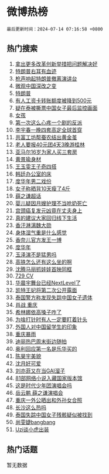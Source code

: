 # 微博热榜

`最后更新时间：2024-07-14 07:16:58 +0800`

## 热门搜索

1. [拿出更多改革创新举措把问题解决好](https://m.weibo.cn/search?containerid=100103type%3D1%26t%3D10%26q%3D%23%E6%8B%BF%E5%87%BA%E6%9B%B4%E5%A4%9A%E6%94%B9%E9%9D%A9%E5%88%9B%E6%96%B0%E4%B8%BE%E6%8E%AA%E6%8A%8A%E9%97%AE%E9%A2%98%E8%A7%A3%E5%86%B3%E5%A5%BD%23&stream_entry_id=51&isnewpage=1&extparam=seat%3D1%26q%3D%2523%25E6%258B%25BF%25E5%2587%25BA%25E6%259B%25B4%25E5%25A4%259A%25E6%2594%25B9%25E9%259D%25A9%25E5%2588%259B%25E6%2596%25B0%25E4%25B8%25BE%25E6%258E%25AA%25E6%258A%258A%25E9%2597%25AE%25E9%25A2%2598%25E8%25A7%25A3%25E5%2586%25B3%25E5%25A5%25BD%2523%26dgr%3D0%26cate%3D10103%26stream_entry_id%3D51%26filter_type%3Drealtimehot%26pos%3D0%26c_type%3D51%26display_time%3D1720912616%26pre_seqid%3D172091261679501937153)
1. [特朗普右耳有血迹](https://m.weibo.cn/search?containerid=100103type%3D1%26t%3D10%26q%3D%23%E7%89%B9%E6%9C%97%E6%99%AE%E5%8F%B3%E8%80%B3%E6%9C%89%E8%A1%80%E8%BF%B9%23&stream_entry_id=31&isnewpage=1&extparam=seat%3D1%26cate%3D5001%26lcate%3D5001%26pos%3D0%26stream_entry_id%3D31%26q%3D%2523%25E7%2589%25B9%25E6%259C%2597%25E6%2599%25AE%25E5%258F%25B3%25E8%2580%25B3%25E6%259C%2589%25E8%25A1%2580%25E8%25BF%25B9%2523%26dgr%3D0%26band_rank%3D1%26flag%3D1%26filter_type%3Drealtimehot%26realpos%3D1%26c_type%3D31%26display_time%3D1720912616%26pre_seqid%3D172091261679501937153)
1. [枪声响起特朗普撤离演讲台](https://m.weibo.cn/search?containerid=100103type%3D1%26t%3D10%26q%3D%23%E6%9E%AA%E5%A3%B0%E5%93%8D%E8%B5%B7%E7%89%B9%E6%9C%97%E6%99%AE%E6%92%A4%E7%A6%BB%E6%BC%94%E8%AE%B2%E5%8F%B0%23&stream_entry_id=31&isnewpage=1&extparam=seat%3D1%26cate%3D5001%26lcate%3D5001%26pos%3D1%26stream_entry_id%3D31%26q%3D%2523%25E6%259E%25AA%25E5%25A3%25B0%25E5%2593%258D%25E8%25B5%25B7%25E7%2589%25B9%25E6%259C%2597%25E6%2599%25AE%25E6%2592%25A4%25E7%25A6%25BB%25E6%25BC%2594%25E8%25AE%25B2%25E5%258F%25B0%2523%26dgr%3D0%26band_rank%3D2%26flag%3D1%26filter_type%3Drealtimehot%26realpos%3D2%26c_type%3D31%26display_time%3D1720912616%26pre_seqid%3D172091261679501937153)
1. [微观中国深改之变](https://m.weibo.cn/search?containerid=100103type%3D1%26t%3D10%26q%3D%23%E5%BE%AE%E8%A7%82%E4%B8%AD%E5%9B%BD%E6%B7%B1%E6%94%B9%E4%B9%8B%E5%8F%98%23&stream_entry_id=31&isnewpage=1&extparam=seat%3D1%26cate%3D5001%26lcate%3D5001%26pos%3D2%26stream_entry_id%3D31%26q%3D%2523%25E5%25BE%25AE%25E8%25A7%2582%25E4%25B8%25AD%25E5%259B%25BD%25E6%25B7%25B1%25E6%2594%25B9%25E4%25B9%258B%25E5%258F%2598%2523%26dgr%3D0%26band_rank%3D3%26flag%3D0%26filter_type%3Drealtimehot%26realpos%3D3%26c_type%3D31%26display_time%3D1720912616%26pre_seqid%3D172091261679501937153)
1. [特朗普](https://m.weibo.cn/search?containerid=100103type%3D1%26t%3D10%26q%3D%E7%89%B9%E6%9C%97%E6%99%AE&stream_entry_id=31&isnewpage=1&extparam=seat%3D1%26cate%3D5001%26lcate%3D5001%26pos%3D3%26stream_entry_id%3D31%26q%3D%25E7%2589%25B9%25E6%259C%2597%25E6%2599%25AE%26dgr%3D0%26band_rank%3D4%26flag%3D1%26filter_type%3Drealtimehot%26realpos%3D4%26c_type%3D31%26display_time%3D1720912616%26pre_seqid%3D172091261679501937153)
1. [有人工资卡转账额度被降到500元](https://m.weibo.cn/search?containerid=100103type%3D1%26t%3D10%26q%3D%23%E6%9C%89%E4%BA%BA%E5%B7%A5%E8%B5%84%E5%8D%A1%E8%BD%AC%E8%B4%A6%E9%A2%9D%E5%BA%A6%E8%A2%AB%E9%99%8D%E5%88%B0500%E5%85%83%23&stream_entry_id=31&isnewpage=1&extparam=seat%3D1%26cate%3D5001%26lcate%3D5001%26pos%3D4%26stream_entry_id%3D31%26q%3D%2523%25E6%259C%2589%25E4%25BA%25BA%25E5%25B7%25A5%25E8%25B5%2584%25E5%258D%25A1%25E8%25BD%25AC%25E8%25B4%25A6%25E9%25A2%259D%25E5%25BA%25A6%25E8%25A2%25AB%25E9%2599%258D%25E5%2588%25B0500%25E5%2585%2583%2523%26dgr%3D0%26band_rank%3D5%26flag%3D2%26filter_type%3Drealtimehot%26realpos%3D5%26c_type%3D31%26display_time%3D1720912616%26pre_seqid%3D172091261679501937153)
1. [疑在泰被撕票中国女子最后监控画面](https://m.weibo.cn/search?containerid=100103type%3D1%26t%3D10%26q%3D%23%E7%96%91%E5%9C%A8%E6%B3%B0%E8%A2%AB%E6%92%95%E7%A5%A8%E4%B8%AD%E5%9B%BD%E5%A5%B3%E5%AD%90%E6%9C%80%E5%90%8E%E7%9B%91%E6%8E%A7%E7%94%BB%E9%9D%A2%23&stream_entry_id=31&isnewpage=1&extparam=seat%3D1%26cate%3D5001%26lcate%3D5001%26pos%3D5%26stream_entry_id%3D31%26q%3D%2523%25E7%2596%2591%25E5%259C%25A8%25E6%25B3%25B0%25E8%25A2%25AB%25E6%2592%2595%25E7%25A5%25A8%25E4%25B8%25AD%25E5%259B%25BD%25E5%25A5%25B3%25E5%25AD%2590%25E6%259C%2580%25E5%2590%258E%25E7%259B%2591%25E6%258E%25A7%25E7%2594%25BB%25E9%259D%25A2%2523%26dgr%3D0%26band_rank%3D6%26flag%3D2%26filter_type%3Drealtimehot%26realpos%3D6%26c_type%3D31%26display_time%3D1720912616%26pre_seqid%3D172091261679501937153)
1. [女孩](https://m.weibo.cn/search?containerid=100103type%3D1%26t%3D10%26q%3D%E5%A5%B3%E5%AD%A9&stream_entry_id=31&isnewpage=1&extparam=seat%3D1%26cate%3D5001%26lcate%3D5001%26pos%3D6%26stream_entry_id%3D31%26q%3D%25E5%25A5%25B3%25E5%25AD%25A9%26dgr%3D0%26band_rank%3D7%26flag%3D2%26filter_type%3Drealtimehot%26realpos%3D7%26c_type%3D31%26display_time%3D1720912616%26pre_seqid%3D172091261679501937153)
1. [第一次这么心疼一个剧的反派](https://m.weibo.cn/search?containerid=100103type%3D1%26t%3D10%26q%3D%23%E7%AC%AC%E4%B8%80%E6%AC%A1%E8%BF%99%E4%B9%88%E5%BF%83%E7%96%BC%E4%B8%80%E4%B8%AA%E5%89%A7%E7%9A%84%E5%8F%8D%E6%B4%BE%23&stream_entry_id=31&isnewpage=1&extparam=seat%3D1%26cate%3D5001%26lcate%3D5001%26pos%3D7%26stream_entry_id%3D31%26q%3D%2523%25E7%25AC%25AC%25E4%25B8%2580%25E6%25AC%25A1%25E8%25BF%2599%25E4%25B9%2588%25E5%25BF%2583%25E7%2596%25BC%25E4%25B8%2580%25E4%25B8%25AA%25E5%2589%25A7%25E7%259A%2584%25E5%258F%258D%25E6%25B4%25BE%2523%26dgr%3D0%26band_rank%3D8%26flag%3D2%26filter_type%3Drealtimehot%26realpos%3D8%26c_type%3D31%26display_time%3D1720912616%26pre_seqid%3D172091261679501937153)
1. [李宇春一晚四套高定全球首穿](https://m.weibo.cn/search?containerid=100103type%3D1%26t%3D10%26q%3D%23%E6%9D%8E%E5%AE%87%E6%98%A5%E4%B8%80%E6%99%9A%E5%9B%9B%E5%A5%97%E9%AB%98%E5%AE%9A%E5%85%A8%E7%90%83%E9%A6%96%E7%A9%BF%23&stream_entry_id=31&isnewpage=1&extparam=seat%3D1%26cate%3D5001%26lcate%3D5001%26pos%3D8%26stream_entry_id%3D31%26q%3D%2523%25E6%259D%258E%25E5%25AE%2587%25E6%2598%25A5%25E4%25B8%2580%25E6%2599%259A%25E5%259B%259B%25E5%25A5%2597%25E9%25AB%2598%25E5%25AE%259A%25E5%2585%25A8%25E7%2590%2583%25E9%25A6%2596%25E7%25A9%25BF%2523%26dgr%3D0%26band_rank%3D9%26flag%3D2%26filter_type%3Drealtimehot%26realpos%3D9%26c_type%3D31%26display_time%3D1720912616%26pre_seqid%3D172091261679501937153)
1. [共富工坊帮蚕农结出黄金茧](https://m.weibo.cn/search?containerid=100103type%3D1%26t%3D10%26q%3D%23%E5%85%B1%E5%AF%8C%E5%B7%A5%E5%9D%8A%E5%B8%AE%E8%9A%95%E5%86%9C%E7%BB%93%E5%87%BA%E9%BB%84%E9%87%91%E8%8C%A7%23&stream_entry_id=31&isnewpage=1&extparam=seat%3D1%26cate%3D5001%26lcate%3D5001%26pos%3D9%26stream_entry_id%3D31%26q%3D%2523%25E5%2585%25B1%25E5%25AF%258C%25E5%25B7%25A5%25E5%259D%258A%25E5%25B8%25AE%25E8%259A%2595%25E5%2586%259C%25E7%25BB%2593%25E5%2587%25BA%25E9%25BB%2584%25E9%2587%2591%25E8%258C%25A7%2523%26dgr%3D0%26band_rank%3D10%26flag%3D32768%26filter_type%3Drealtimehot%26realpos%3D10%26c_type%3D31%26display_time%3D1720912616%26pre_seqid%3D172091261679501937153)
1. [老人要报40元团4天3晚游桂林](https://m.weibo.cn/search?containerid=100103type%3D1%26t%3D10%26q%3D%23%E8%80%81%E4%BA%BA%E8%A6%81%E6%8A%A540%E5%85%83%E5%9B%A24%E5%A4%A93%E6%99%9A%E6%B8%B8%E6%A1%82%E6%9E%97%23&stream_entry_id=31&isnewpage=1&extparam=seat%3D1%26cate%3D5001%26lcate%3D5001%26pos%3D10%26stream_entry_id%3D31%26q%3D%2523%25E8%2580%2581%25E4%25BA%25BA%25E8%25A6%2581%25E6%258A%25A540%25E5%2585%2583%25E5%259B%25A24%25E5%25A4%25A93%25E6%2599%259A%25E6%25B8%25B8%25E6%25A1%2582%25E6%259E%2597%2523%26dgr%3D0%26band_rank%3D11%26flag%3D1%26filter_type%3Drealtimehot%26realpos%3D11%26c_type%3D31%26display_time%3D1720912616%26pre_seqid%3D172091261679501937153)
1. [亚马尔16岁为家人买三套房](https://m.weibo.cn/search?containerid=100103type%3D1%26t%3D10%26q%3D%23%E4%BA%9A%E9%A9%AC%E5%B0%9416%E5%B2%81%E4%B8%BA%E5%AE%B6%E4%BA%BA%E4%B9%B0%E4%B8%89%E5%A5%97%E6%88%BF%23&stream_entry_id=31&isnewpage=1&extparam=seat%3D1%26cate%3D5001%26lcate%3D5001%26pos%3D11%26stream_entry_id%3D31%26q%3D%2523%25E4%25BA%259A%25E9%25A9%25AC%25E5%25B0%259416%25E5%25B2%2581%25E4%25B8%25BA%25E5%25AE%25B6%25E4%25BA%25BA%25E4%25B9%25B0%25E4%25B8%2589%25E5%25A5%2597%25E6%2588%25BF%2523%26dgr%3D0%26band_rank%3D12%26flag%3D0%26filter_type%3Drealtimehot%26realpos%3D12%26c_type%3D31%26display_time%3D1720912616%26pre_seqid%3D172091261679501937153)
1. [黄景瑜身材](https://m.weibo.cn/search?containerid=100103type%3D1%26t%3D10%26q%3D%E9%BB%84%E6%99%AF%E7%91%9C%E8%BA%AB%E6%9D%90&stream_entry_id=31&isnewpage=1&extparam=seat%3D1%26cate%3D5001%26lcate%3D5001%26pos%3D12%26stream_entry_id%3D31%26q%3D%25E9%25BB%2584%25E6%2599%25AF%25E7%2591%259C%25E8%25BA%25AB%25E6%259D%2590%26dgr%3D0%26band_rank%3D13%26flag%3D2%26filter_type%3Drealtimehot%26realpos%3D13%26c_type%3D31%26display_time%3D1720912616%26pre_seqid%3D172091261679501937153)
1. [王玉雯王子奇四搭](https://m.weibo.cn/search?containerid=100103type%3D1%26t%3D10%26q%3D%E7%8E%8B%E7%8E%89%E9%9B%AF%E7%8E%8B%E5%AD%90%E5%A5%87%E5%9B%9B%E6%90%AD&stream_entry_id=31&isnewpage=1&extparam=seat%3D1%26cate%3D5001%26lcate%3D5001%26pos%3D13%26stream_entry_id%3D31%26q%3D%25E7%258E%258B%25E7%258E%2589%25E9%259B%25AF%25E7%258E%258B%25E5%25AD%2590%25E5%25A5%2587%25E5%259B%259B%25E6%2590%25AD%26dgr%3D0%26band_rank%3D14%26flag%3D2%26filter_type%3Drealtimehot%26realpos%3D14%26c_type%3D31%26display_time%3D1720912616%26pre_seqid%3D172091261679501937153)
1. [韩廷办公室的床](https://m.weibo.cn/search?containerid=100103type%3D1%26t%3D10%26q%3D%E9%9F%A9%E5%BB%B7%E5%8A%9E%E5%85%AC%E5%AE%A4%E7%9A%84%E5%BA%8A&stream_entry_id=31&isnewpage=1&extparam=seat%3D1%26cate%3D5001%26lcate%3D5001%26pos%3D14%26stream_entry_id%3D31%26q%3D%25E9%259F%25A9%25E5%25BB%25B7%25E5%258A%259E%25E5%2585%25AC%25E5%25AE%25A4%25E7%259A%2584%25E5%25BA%258A%26dgr%3D0%26band_rank%3D15%26flag%3D2%26filter_type%3Drealtimehot%26realpos%3D15%26c_type%3D31%26display_time%3D1720912616%26pre_seqid%3D172091261679501937153)
1. [度华年男二戏份](https://m.weibo.cn/search?containerid=100103type%3D1%26t%3D10%26q%3D%E5%BA%A6%E5%8D%8E%E5%B9%B4%E7%94%B7%E4%BA%8C%E6%88%8F%E4%BB%BD&stream_entry_id=31&isnewpage=1&extparam=seat%3D1%26cate%3D5001%26lcate%3D5001%26pos%3D15%26stream_entry_id%3D31%26q%3D%25E5%25BA%25A6%25E5%258D%258E%25E5%25B9%25B4%25E7%2594%25B7%25E4%25BA%258C%25E6%2588%258F%25E4%25BB%25BD%26dgr%3D0%26band_rank%3D16%26flag%3D0%26filter_type%3Drealtimehot%26realpos%3D16%26c_type%3D31%26display_time%3D1720912616%26pre_seqid%3D172091261679501937153)
1. [女子称晒背10天瘦了4斤](https://m.weibo.cn/search?containerid=100103type%3D1%26t%3D10%26q%3D%23%E5%A5%B3%E5%AD%90%E7%A7%B0%E6%99%92%E8%83%8C10%E5%A4%A9%E7%98%A6%E4%BA%864%E6%96%A4%23&stream_entry_id=31&isnewpage=1&extparam=seat%3D1%26cate%3D5001%26lcate%3D5001%26pos%3D16%26stream_entry_id%3D31%26q%3D%2523%25E5%25A5%25B3%25E5%25AD%2590%25E7%25A7%25B0%25E6%2599%2592%25E8%2583%258C10%25E5%25A4%25A9%25E7%2598%25A6%25E4%25BA%25864%25E6%2596%25A4%2523%26dgr%3D0%26band_rank%3D17%26flag%3D0%26filter_type%3Drealtimehot%26realpos%3D17%26c_type%3D31%26display_time%3D1720912616%26pre_seqid%3D172091261679501937153)
1. [薛之谦超话](https://m.weibo.cn/search?containerid=100103type%3D1%26t%3D10%26q%3D%E8%96%9B%E4%B9%8B%E8%B0%A6%E8%B6%85%E8%AF%9D&stream_entry_id=31&isnewpage=1&extparam=seat%3D1%26cate%3D5001%26lcate%3D5001%26pos%3D17%26stream_entry_id%3D31%26q%3D%25E8%2596%259B%25E4%25B9%258B%25E8%25B0%25A6%25E8%25B6%2585%25E8%25AF%259D%26dgr%3D0%26band_rank%3D18%26flag%3D1%26filter_type%3Drealtimehot%26realpos%3D18%26c_type%3D31%26display_time%3D1720912616%26pre_seqid%3D172091261679501937153)
1. [婴儿疑因月嫂护理不当呛奶死亡](https://m.weibo.cn/search?containerid=100103type%3D1%26t%3D10%26q%3D%23%E5%A9%B4%E5%84%BF%E7%96%91%E5%9B%A0%E6%9C%88%E5%AB%82%E6%8A%A4%E7%90%86%E4%B8%8D%E5%BD%93%E5%91%9B%E5%A5%B6%E6%AD%BB%E4%BA%A1%23&stream_entry_id=31&isnewpage=1&extparam=seat%3D1%26cate%3D5001%26lcate%3D5001%26pos%3D18%26stream_entry_id%3D31%26q%3D%2523%25E5%25A9%25B4%25E5%2584%25BF%25E7%2596%2591%25E5%259B%25A0%25E6%259C%2588%25E5%25AB%2582%25E6%258A%25A4%25E7%2590%2586%25E4%25B8%258D%25E5%25BD%2593%25E5%2591%259B%25E5%25A5%25B6%25E6%25AD%25BB%25E4%25BA%25A1%2523%26dgr%3D0%26band_rank%3D19%26flag%3D0%26filter_type%3Drealtimehot%26realpos%3D19%26c_type%3D31%26display_time%3D1720912616%26pre_seqid%3D172091261679501937153)
1. [宫颈癌复发元凶竟在丈夫身上](https://m.weibo.cn/search?containerid=100103type%3D1%26t%3D10%26q%3D%23%E5%AE%AB%E9%A2%88%E7%99%8C%E5%A4%8D%E5%8F%91%E5%85%83%E5%87%B6%E7%AB%9F%E5%9C%A8%E4%B8%88%E5%A4%AB%E8%BA%AB%E4%B8%8A%23&stream_entry_id=31&isnewpage=1&extparam=seat%3D1%26cate%3D5001%26lcate%3D5001%26pos%3D19%26stream_entry_id%3D31%26q%3D%2523%25E5%25AE%25AB%25E9%25A2%2588%25E7%2599%258C%25E5%25A4%258D%25E5%258F%2591%25E5%2585%2583%25E5%2587%25B6%25E7%25AB%259F%25E5%259C%25A8%25E4%25B8%2588%25E5%25A4%25AB%25E8%25BA%25AB%25E4%25B8%258A%2523%26dgr%3D0%26band_rank%3D20%26flag%3D0%26filter_type%3Drealtimehot%26realpos%3D20%26c_type%3D31%26display_time%3D1720912616%26pre_seqid%3D172091261679501937153)
1. [真的建议大家回归线下生活](https://m.weibo.cn/search?containerid=100103type%3D1%26t%3D10%26q%3D%23%E7%9C%9F%E7%9A%84%E5%BB%BA%E8%AE%AE%E5%A4%A7%E5%AE%B6%E5%9B%9E%E5%BD%92%E7%BA%BF%E4%B8%8B%E7%94%9F%E6%B4%BB%23&stream_entry_id=31&isnewpage=1&extparam=seat%3D1%26cate%3D5001%26lcate%3D5001%26pos%3D20%26stream_entry_id%3D31%26q%3D%2523%25E7%259C%259F%25E7%259A%2584%25E5%25BB%25BA%25E8%25AE%25AE%25E5%25A4%25A7%25E5%25AE%25B6%25E5%259B%259E%25E5%25BD%2592%25E7%25BA%25BF%25E4%25B8%258B%25E7%2594%259F%25E6%25B4%25BB%2523%26dgr%3D0%26band_rank%3D21%26flag%3D0%26filter_type%3Drealtimehot%26realpos%3D21%26c_type%3D31%26display_time%3D1720912616%26pre_seqid%3D172091261679501937153)
1. [香汗淋漓魏大勋](https://m.weibo.cn/search?containerid=100103type%3D1%26t%3D10%26q%3D%E9%A6%99%E6%B1%97%E6%B7%8B%E6%BC%93%E9%AD%8F%E5%A4%A7%E5%8B%8B&stream_entry_id=31&isnewpage=1&extparam=seat%3D1%26cate%3D5001%26lcate%3D5001%26pos%3D21%26stream_entry_id%3D31%26q%3D%25E9%25A6%2599%25E6%25B1%2597%25E6%25B7%258B%25E6%25BC%2593%25E9%25AD%258F%25E5%25A4%25A7%25E5%258B%258B%26dgr%3D0%26band_rank%3D22%26flag%3D0%26filter_type%3Drealtimehot%26realpos%3D22%26c_type%3D31%26display_time%3D1720912616%26pre_seqid%3D172091261679501937153)
1. [身体湿气重是什么感觉](https://m.weibo.cn/search?containerid=100103type%3D1%26t%3D10%26q%3D%23%E8%BA%AB%E4%BD%93%E6%B9%BF%E6%B0%94%E9%87%8D%E6%98%AF%E4%BB%80%E4%B9%88%E6%84%9F%E8%A7%89%23&stream_entry_id=31&isnewpage=1&extparam=seat%3D1%26cate%3D5001%26lcate%3D5001%26pos%3D22%26stream_entry_id%3D31%26q%3D%2523%25E8%25BA%25AB%25E4%25BD%2593%25E6%25B9%25BF%25E6%25B0%2594%25E9%2587%258D%25E6%2598%25AF%25E4%25BB%2580%25E4%25B9%2588%25E6%2584%259F%25E8%25A7%2589%2523%26dgr%3D0%26band_rank%3D23%26flag%3D1%26filter_type%3Drealtimehot%26realpos%3D23%26c_type%3D31%26display_time%3D1720912616%26pre_seqid%3D172091261679501937153)
1. [香奈儿官方发王一博](https://m.weibo.cn/search?containerid=100103type%3D1%26t%3D10%26q%3D%23%E9%A6%99%E5%A5%88%E5%84%BF%E5%AE%98%E6%96%B9%E5%8F%91%E7%8E%8B%E4%B8%80%E5%8D%9A%23&stream_entry_id=31&isnewpage=1&extparam=seat%3D1%26cate%3D5001%26lcate%3D5001%26pos%3D23%26stream_entry_id%3D31%26q%3D%2523%25E9%25A6%2599%25E5%25A5%2588%25E5%2584%25BF%25E5%25AE%2598%25E6%2596%25B9%25E5%258F%2591%25E7%258E%258B%25E4%25B8%2580%25E5%258D%259A%2523%26dgr%3D0%26band_rank%3D24%26flag%3D1%26filter_type%3Drealtimehot%26realpos%3D24%26c_type%3D31%26display_time%3D1720912616%26pre_seqid%3D172091261679501937153)
1. [度华年](https://m.weibo.cn/search?containerid=100103type%3D1%26t%3D10%26q%3D%E5%BA%A6%E5%8D%8E%E5%B9%B4&stream_entry_id=31&isnewpage=1&extparam=seat%3D1%26cate%3D5001%26lcate%3D5001%26pos%3D24%26stream_entry_id%3D31%26q%3D%25E5%25BA%25A6%25E5%258D%258E%25E5%25B9%25B4%26dgr%3D0%26band_rank%3D25%26flag%3D1%26filter_type%3Drealtimehot%26realpos%3D25%26c_type%3D31%26display_time%3D1720912616%26pre_seqid%3D172091261679501937153)
1. [玉泽演不是猛男吗](https://m.weibo.cn/search?containerid=100103type%3D1%26t%3D10%26q%3D%E7%8E%89%E6%B3%BD%E6%BC%94%E4%B8%8D%E6%98%AF%E7%8C%9B%E7%94%B7%E5%90%97&stream_entry_id=31&isnewpage=1&extparam=seat%3D1%26cate%3D5001%26lcate%3D5001%26pos%3D25%26stream_entry_id%3D31%26q%3D%25E7%258E%2589%25E6%25B3%25BD%25E6%25BC%2594%25E4%25B8%258D%25E6%2598%25AF%25E7%258C%259B%25E7%2594%25B7%25E5%2590%2597%26dgr%3D0%26band_rank%3D26%26flag%3D0%26filter_type%3Drealtimehot%26realpos%3D26%26c_type%3D31%26display_time%3D1720912616%26pre_seqid%3D172091261679501937153)
1. [高铁怎么还有这么坐的啊](https://m.weibo.cn/search?containerid=100103type%3D1%26t%3D10%26q%3D%23%E9%AB%98%E9%93%81%E6%80%8E%E4%B9%88%E8%BF%98%E6%9C%89%E8%BF%99%E4%B9%88%E5%9D%90%E7%9A%84%E5%95%8A%23&stream_entry_id=31&isnewpage=1&extparam=seat%3D1%26cate%3D5001%26lcate%3D5001%26pos%3D26%26stream_entry_id%3D31%26q%3D%2523%25E9%25AB%2598%25E9%2593%2581%25E6%2580%258E%25E4%25B9%2588%25E8%25BF%2598%25E6%259C%2589%25E8%25BF%2599%25E4%25B9%2588%25E5%259D%2590%25E7%259A%2584%25E5%2595%258A%2523%26dgr%3D0%26band_rank%3D27%26flag%3D0%26filter_type%3Drealtimehot%26realpos%3D27%26c_type%3D31%26display_time%3D1720912616%26pre_seqid%3D172091261679501937153)
1. [沈腾马丽抓娃娃首映同框](https://m.weibo.cn/search?containerid=100103type%3D1%26t%3D10%26q%3D%23%E6%B2%88%E8%85%BE%E9%A9%AC%E4%B8%BD%E6%8A%93%E5%A8%83%E5%A8%83%E9%A6%96%E6%98%A0%E5%90%8C%E6%A1%86%23&stream_entry_id=31&isnewpage=1&extparam=seat%3D1%26cate%3D5001%26lcate%3D5001%26pos%3D27%26stream_entry_id%3D31%26q%3D%2523%25E6%25B2%2588%25E8%2585%25BE%25E9%25A9%25AC%25E4%25B8%25BD%25E6%258A%2593%25E5%25A8%2583%25E5%25A8%2583%25E9%25A6%2596%25E6%2598%25A0%25E5%2590%258C%25E6%25A1%2586%2523%26dgr%3D0%26band_rank%3D28%26flag%3D0%26filter_type%3Drealtimehot%26realpos%3D28%26c_type%3D31%26display_time%3D1720912616%26pre_seqid%3D172091261679501937153)
1. [729 CV](https://m.weibo.cn/search?containerid=100103type%3D1%26t%3D10%26q%3D729+CV&stream_entry_id=31&isnewpage=1&extparam=seat%3D1%26cate%3D5001%26lcate%3D5001%26pos%3D28%26stream_entry_id%3D31%26q%3D729%2520CV%26dgr%3D0%26band_rank%3D29%26flag%3D0%26filter_type%3Drealtimehot%26realpos%3D29%26c_type%3D31%26display_time%3D1720912616%26pre_seqid%3D172091261679501937153)
1. [华晨宇舞台已经NextLevel了](https://m.weibo.cn/search?containerid=100103type%3D1%26t%3D10%26q%3D%23%E5%8D%8E%E6%99%A8%E5%AE%87%E8%88%9E%E5%8F%B0%E5%B7%B2%E7%BB%8FNextLevel%E4%BA%86%23&stream_entry_id=31&isnewpage=1&extparam=seat%3D1%26cate%3D5001%26lcate%3D5001%26pos%3D29%26stream_entry_id%3D31%26q%3D%2523%25E5%258D%258E%25E6%2599%25A8%25E5%25AE%2587%25E8%2588%259E%25E5%258F%25B0%25E5%25B7%25B2%25E7%25BB%258FNextLevel%25E4%25BA%2586%2523%26dgr%3D0%26band_rank%3D30%26flag%3D0%26filter_type%3Drealtimehot%26realpos%3D30%26c_type%3D31%26display_time%3D1720912616%26pre_seqid%3D172091261679501937153)
1. [凯特王妃将第二次公开露面](https://m.weibo.cn/search?containerid=100103type%3D1%26t%3D10%26q%3D%23%E5%87%AF%E7%89%B9%E7%8E%8B%E5%A6%83%E5%B0%86%E7%AC%AC%E4%BA%8C%E6%AC%A1%E5%85%AC%E5%BC%80%E9%9C%B2%E9%9D%A2%23&stream_entry_id=31&isnewpage=1&extparam=seat%3D1%26cate%3D5001%26lcate%3D5001%26pos%3D30%26stream_entry_id%3D31%26q%3D%2523%25E5%2587%25AF%25E7%2589%25B9%25E7%258E%258B%25E5%25A6%2583%25E5%25B0%2586%25E7%25AC%25AC%25E4%25BA%258C%25E6%25AC%25A1%25E5%2585%25AC%25E5%25BC%2580%25E9%259C%25B2%25E9%259D%25A2%2523%26dgr%3D0%26band_rank%3D31%26flag%3D0%26filter_type%3Drealtimehot%26realpos%3D31%26c_type%3D31%26display_time%3D1720912616%26pre_seqid%3D172091261679501937153)
1. [泰国警方称发现失踪中国女子遗体](https://m.weibo.cn/search?containerid=100103type%3D1%26t%3D10%26q%3D%23%E6%B3%B0%E5%9B%BD%E8%AD%A6%E6%96%B9%E7%A7%B0%E5%8F%91%E7%8E%B0%E5%A4%B1%E8%B8%AA%E4%B8%AD%E5%9B%BD%E5%A5%B3%E5%AD%90%E9%81%97%E4%BD%93%23&stream_entry_id=31&isnewpage=1&extparam=seat%3D1%26cate%3D5001%26lcate%3D5001%26pos%3D31%26stream_entry_id%3D31%26q%3D%2523%25E6%25B3%25B0%25E5%259B%25BD%25E8%25AD%25A6%25E6%2596%25B9%25E7%25A7%25B0%25E5%258F%2591%25E7%258E%25B0%25E5%25A4%25B1%25E8%25B8%25AA%25E4%25B8%25AD%25E5%259B%25BD%25E5%25A5%25B3%25E5%25AD%2590%25E9%2581%2597%25E4%25BD%2593%2523%26dgr%3D0%26band_rank%3D32%26flag%3D0%26filter_type%3Drealtimehot%26realpos%3D32%26c_type%3D31%26display_time%3D1720912616%26pre_seqid%3D172091261679501937153)
1. [肖战 重庆](https://m.weibo.cn/search?containerid=100103type%3D1%26t%3D10%26q%3D%E8%82%96%E6%88%98+%E9%87%8D%E5%BA%86&stream_entry_id=31&isnewpage=1&extparam=seat%3D1%26cate%3D5001%26lcate%3D5001%26pos%3D32%26stream_entry_id%3D31%26q%3D%25E8%2582%2596%25E6%2588%2598%2520%25E9%2587%258D%25E5%25BA%2586%26dgr%3D0%26band_rank%3D33%26flag%3D0%26filter_type%3Drealtimehot%26realpos%3D33%26c_type%3D31%26display_time%3D1720912616%26pre_seqid%3D172091261679501937153)
1. [希林娜依高嗓子咋了](https://m.weibo.cn/search?containerid=100103type%3D1%26t%3D10%26q%3D%E5%B8%8C%E6%9E%97%E5%A8%9C%E4%BE%9D%E9%AB%98%E5%97%93%E5%AD%90%E5%92%8B%E4%BA%86&stream_entry_id=31&isnewpage=1&extparam=seat%3D1%26cate%3D5001%26lcate%3D5001%26pos%3D33%26stream_entry_id%3D31%26q%3D%25E5%25B8%258C%25E6%259E%2597%25E5%25A8%259C%25E4%25BE%259D%25E9%25AB%2598%25E5%2597%2593%25E5%25AD%2590%25E5%2592%258B%25E4%25BA%2586%26dgr%3D0%26band_rank%3D34%26flag%3D0%26filter_type%3Drealtimehot%26realpos%3D34%26c_type%3D31%26display_time%3D1720912616%26pre_seqid%3D172091261679501937153)
1. [为啥打针时有人一定要盯着针头](https://m.weibo.cn/search?containerid=100103type%3D1%26t%3D10%26q%3D%23%E4%B8%BA%E5%95%A5%E6%89%93%E9%92%88%E6%97%B6%E6%9C%89%E4%BA%BA%E4%B8%80%E5%AE%9A%E8%A6%81%E7%9B%AF%E7%9D%80%E9%92%88%E5%A4%B4%23&stream_entry_id=31&isnewpage=1&extparam=seat%3D1%26cate%3D5001%26lcate%3D5001%26pos%3D34%26stream_entry_id%3D31%26q%3D%2523%25E4%25B8%25BA%25E5%2595%25A5%25E6%2589%2593%25E9%2592%2588%25E6%2597%25B6%25E6%259C%2589%25E4%25BA%25BA%25E4%25B8%2580%25E5%25AE%259A%25E8%25A6%2581%25E7%259B%25AF%25E7%259D%2580%25E9%2592%2588%25E5%25A4%25B4%2523%26dgr%3D0%26band_rank%3D35%26flag%3D0%26filter_type%3Drealtimehot%26realpos%3D35%26c_type%3D31%26display_time%3D1720912616%26pre_seqid%3D172091261679501937153)
1. [外国人对中国留学生的印象](https://m.weibo.cn/search?containerid=100103type%3D1%26t%3D10%26q%3D%E5%A4%96%E5%9B%BD%E4%BA%BA%E5%AF%B9%E4%B8%AD%E5%9B%BD%E7%95%99%E5%AD%A6%E7%94%9F%E7%9A%84%E5%8D%B0%E8%B1%A1&stream_entry_id=31&isnewpage=1&extparam=seat%3D1%26cate%3D5001%26lcate%3D5001%26pos%3D35%26stream_entry_id%3D31%26q%3D%25E5%25A4%2596%25E5%259B%25BD%25E4%25BA%25BA%25E5%25AF%25B9%25E4%25B8%25AD%25E5%259B%25BD%25E7%2595%2599%25E5%25AD%25A6%25E7%2594%259F%25E7%259A%2584%25E5%258D%25B0%25E8%25B1%25A1%26dgr%3D0%26band_rank%3D36%26flag%3D0%26filter_type%3Drealtimehot%26realpos%3D36%26c_type%3D31%26display_time%3D1720912616%26pre_seqid%3D172091261679501937153)
1. [重庆暴雨](https://m.weibo.cn/search?containerid=100103type%3D1%26t%3D10%26q%3D%E9%87%8D%E5%BA%86%E6%9A%B4%E9%9B%A8&stream_entry_id=31&isnewpage=1&extparam=seat%3D1%26cate%3D5001%26lcate%3D5001%26pos%3D36%26stream_entry_id%3D31%26q%3D%25E9%2587%258D%25E5%25BA%2586%25E6%259A%25B4%25E9%259B%25A8%26dgr%3D0%26band_rank%3D37%26flag%3D0%26filter_type%3Drealtimehot%26realpos%3D37%26c_type%3D31%26display_time%3D1720912616%26pre_seqid%3D172091261679501937153)
1. [迪丽热巴周末街边随拍](https://m.weibo.cn/search?containerid=100103type%3D1%26t%3D10%26q%3D%23%E8%BF%AA%E4%B8%BD%E7%83%AD%E5%B7%B4%E5%91%A8%E6%9C%AB%E8%A1%97%E8%BE%B9%E9%9A%8F%E6%8B%8D%23&stream_entry_id=31&isnewpage=1&extparam=seat%3D1%26cate%3D5001%26lcate%3D5001%26pos%3D37%26stream_entry_id%3D31%26q%3D%2523%25E8%25BF%25AA%25E4%25B8%25BD%25E7%2583%25AD%25E5%25B7%25B4%25E5%2591%25A8%25E6%259C%25AB%25E8%25A1%2597%25E8%25BE%25B9%25E9%259A%258F%25E6%258B%258D%2523%26dgr%3D0%26band_rank%3D38%26flag%3D1%26filter_type%3Drealtimehot%26realpos%3D38%26c_type%3D31%26display_time%3D1720912616%26pre_seqid%3D172091261679501937153)
1. [奥利回应第一名是乐华买的](https://m.weibo.cn/search?containerid=100103type%3D1%26t%3D10%26q%3D%23%E5%A5%A5%E5%88%A9%E5%9B%9E%E5%BA%94%E7%AC%AC%E4%B8%80%E5%90%8D%E6%98%AF%E4%B9%90%E5%8D%8E%E4%B9%B0%E7%9A%84%23&stream_entry_id=31&isnewpage=1&extparam=seat%3D1%26cate%3D5001%26lcate%3D5001%26pos%3D38%26stream_entry_id%3D31%26q%3D%2523%25E5%25A5%25A5%25E5%2588%25A9%25E5%259B%259E%25E5%25BA%2594%25E7%25AC%25AC%25E4%25B8%2580%25E5%2590%258D%25E6%2598%25AF%25E4%25B9%2590%25E5%258D%258E%25E4%25B9%25B0%25E7%259A%2584%2523%26dgr%3D0%26band_rank%3D39%26flag%3D0%26filter_type%3Drealtimehot%26realpos%3D39%26c_type%3D31%26display_time%3D1720912616%26pre_seqid%3D172091261679501937153)
1. [陈昊宇美貌](https://m.weibo.cn/search?containerid=100103type%3D1%26t%3D10%26q%3D%E9%99%88%E6%98%8A%E5%AE%87%E7%BE%8E%E8%B2%8C&stream_entry_id=31&isnewpage=1&extparam=seat%3D1%26cate%3D5001%26lcate%3D5001%26pos%3D39%26stream_entry_id%3D31%26q%3D%25E9%2599%2588%25E6%2598%258A%25E5%25AE%2587%25E7%25BE%258E%25E8%25B2%258C%26dgr%3D0%26band_rank%3D40%26flag%3D0%26filter_type%3Drealtimehot%26realpos%3D40%26c_type%3D31%26display_time%3D1720912616%26pre_seqid%3D172091261679501937153)
1. [沈月好可爱](https://m.weibo.cn/search?containerid=100103type%3D1%26t%3D10%26q%3D%E6%B2%88%E6%9C%88%E5%A5%BD%E5%8F%AF%E7%88%B1&stream_entry_id=31&isnewpage=1&extparam=seat%3D1%26cate%3D5001%26lcate%3D5001%26pos%3D40%26stream_entry_id%3D31%26q%3D%25E6%25B2%2588%25E6%259C%2588%25E5%25A5%25BD%25E5%258F%25AF%25E7%2588%25B1%26dgr%3D0%26band_rank%3D41%26flag%3D0%26filter_type%3Drealtimehot%26realpos%3D41%26c_type%3D31%26display_time%3D1720912616%26pre_seqid%3D172091261679501937153)
1. [刘亦菲又在当GAI溜子](https://m.weibo.cn/search?containerid=100103type%3D1%26t%3D10%26q%3D%23%E5%88%98%E4%BA%A6%E8%8F%B2%E5%8F%88%E5%9C%A8%E5%BD%93GAI%E6%BA%9C%E5%AD%90%23&stream_entry_id=31&isnewpage=1&extparam=seat%3D1%26cate%3D5001%26lcate%3D5001%26pos%3D41%26stream_entry_id%3D31%26q%3D%2523%25E5%2588%2598%25E4%25BA%25A6%25E8%258F%25B2%25E5%258F%2588%25E5%259C%25A8%25E5%25BD%2593GAI%25E6%25BA%259C%25E5%25AD%2590%2523%26dgr%3D0%26band_rank%3D42%26flag%3D0%26filter_type%3Drealtimehot%26realpos%3D42%26c_type%3D31%26display_time%3D1720912616%26pre_seqid%3D172091261679501937153)
1. [81部网络小说入藏国家版本馆](https://m.weibo.cn/search?containerid=100103type%3D1%26t%3D10%26q%3D%2381%E9%83%A8%E7%BD%91%E7%BB%9C%E5%B0%8F%E8%AF%B4%E5%85%A5%E8%97%8F%E5%9B%BD%E5%AE%B6%E7%89%88%E6%9C%AC%E9%A6%86%23&stream_entry_id=31&isnewpage=1&extparam=seat%3D1%26cate%3D5001%26lcate%3D5001%26pos%3D42%26stream_entry_id%3D31%26q%3D%252381%25E9%2583%25A8%25E7%25BD%2591%25E7%25BB%259C%25E5%25B0%258F%25E8%25AF%25B4%25E5%2585%25A5%25E8%2597%258F%25E5%259B%25BD%25E5%25AE%25B6%25E7%2589%2588%25E6%259C%25AC%25E9%25A6%2586%2523%26dgr%3D0%26band_rank%3D43%26flag%3D0%26filter_type%3Drealtimehot%26realpos%3D43%26c_type%3D31%26display_time%3D1720912616%26pre_seqid%3D172091261679501937153)
1. [这是时代少年团演唱会吗](https://m.weibo.cn/search?containerid=100103type%3D1%26t%3D10%26q%3D%23%E8%BF%99%E6%98%AF%E6%97%B6%E4%BB%A3%E5%B0%91%E5%B9%B4%E5%9B%A2%E6%BC%94%E5%94%B1%E4%BC%9A%E5%90%97%23&stream_entry_id=31&isnewpage=1&extparam=seat%3D1%26cate%3D5001%26lcate%3D5001%26pos%3D43%26stream_entry_id%3D31%26q%3D%2523%25E8%25BF%2599%25E6%2598%25AF%25E6%2597%25B6%25E4%25BB%25A3%25E5%25B0%2591%25E5%25B9%25B4%25E5%259B%25A2%25E6%25BC%2594%25E5%2594%25B1%25E4%25BC%259A%25E5%2590%2597%2523%26dgr%3D0%26band_rank%3D44%26flag%3D0%26filter_type%3Drealtimehot%26realpos%3D44%26c_type%3D31%26display_time%3D1720912616%26pre_seqid%3D172091261679501937153)
1. [岳云鹏 薛之谦演唱会](https://m.weibo.cn/search?containerid=100103type%3D1%26t%3D10%26q%3D%E5%B2%B3%E4%BA%91%E9%B9%8F+%E8%96%9B%E4%B9%8B%E8%B0%A6%E6%BC%94%E5%94%B1%E4%BC%9A&stream_entry_id=31&isnewpage=1&extparam=seat%3D1%26cate%3D5001%26lcate%3D5001%26pos%3D44%26stream_entry_id%3D31%26q%3D%25E5%25B2%25B3%25E4%25BA%2591%25E9%25B9%258F%2520%25E8%2596%259B%25E4%25B9%258B%25E8%25B0%25A6%25E6%25BC%2594%25E5%2594%25B1%25E4%25BC%259A%26dgr%3D0%26band_rank%3D45%26flag%3D0%26filter_type%3Drealtimehot%26realpos%3D45%26c_type%3D31%26display_time%3D1720912616%26pre_seqid%3D172091261679501937153)
1. [重庆一外公晒出和外孙女合照](https://m.weibo.cn/search?containerid=100103type%3D1%26t%3D10%26q%3D%23%E9%87%8D%E5%BA%86%E4%B8%80%E5%A4%96%E5%85%AC%E6%99%92%E5%87%BA%E5%92%8C%E5%A4%96%E5%AD%99%E5%A5%B3%E5%90%88%E7%85%A7%23&stream_entry_id=31&isnewpage=1&extparam=seat%3D1%26cate%3D5001%26lcate%3D5001%26pos%3D45%26stream_entry_id%3D31%26q%3D%2523%25E9%2587%258D%25E5%25BA%2586%25E4%25B8%2580%25E5%25A4%2596%25E5%2585%25AC%25E6%2599%2592%25E5%2587%25BA%25E5%2592%258C%25E5%25A4%2596%25E5%25AD%2599%25E5%25A5%25B3%25E5%2590%2588%25E7%2585%25A7%2523%26dgr%3D0%26band_rank%3D46%26flag%3D0%26filter_type%3Drealtimehot%26realpos%3D46%26c_type%3D31%26display_time%3D1720912616%26pre_seqid%3D172091261679501937153)
1. [长沙这么热吗](https://m.weibo.cn/search?containerid=100103type%3D1%26t%3D10%26q%3D%E9%95%BF%E6%B2%99%E8%BF%99%E4%B9%88%E7%83%AD%E5%90%97&stream_entry_id=31&isnewpage=1&extparam=seat%3D1%26cate%3D5001%26lcate%3D5001%26pos%3D46%26stream_entry_id%3D31%26q%3D%25E9%2595%25BF%25E6%25B2%2599%25E8%25BF%2599%25E4%25B9%2588%25E7%2583%25AD%25E5%2590%2597%26dgr%3D0%26band_rank%3D47%26flag%3D0%26filter_type%3Drealtimehot%26realpos%3D47%26c_type%3D31%26display_time%3D1720912616%26pre_seqid%3D172091261679501937153)
1. [泰国失踪中国女子残骸疑似被找到](https://m.weibo.cn/search?containerid=100103type%3D1%26t%3D10%26q%3D%23%E6%B3%B0%E5%9B%BD%E5%A4%B1%E8%B8%AA%E4%B8%AD%E5%9B%BD%E5%A5%B3%E5%AD%90%E6%AE%8B%E9%AA%B8%E7%96%91%E4%BC%BC%E8%A2%AB%E6%89%BE%E5%88%B0%23&stream_entry_id=31&isnewpage=1&extparam=seat%3D1%26cate%3D5001%26lcate%3D5001%26pos%3D47%26stream_entry_id%3D31%26q%3D%2523%25E6%25B3%25B0%25E5%259B%25BD%25E5%25A4%25B1%25E8%25B8%25AA%25E4%25B8%25AD%25E5%259B%25BD%25E5%25A5%25B3%25E5%25AD%2590%25E6%25AE%258B%25E9%25AA%25B8%25E7%2596%2591%25E4%25BC%25BC%25E8%25A2%25AB%25E6%2589%25BE%25E5%2588%25B0%2523%26dgr%3D0%26band_rank%3D48%26flag%3D0%26filter_type%3Drealtimehot%26realpos%3D48%26c_type%3D31%26display_time%3D1720912616%26pre_seqid%3D172091261679501937153)
1. [尚雯婕bangbang](https://m.weibo.cn/search?containerid=100103type%3D1%26t%3D10%26q%3D%23%E5%B0%9A%E9%9B%AF%E5%A9%95bangbang%23&stream_entry_id=31&isnewpage=1&extparam=seat%3D1%26cate%3D5001%26lcate%3D5001%26pos%3D48%26stream_entry_id%3D31%26q%3D%2523%25E5%25B0%259A%25E9%259B%25AF%25E5%25A9%2595bangbang%2523%26dgr%3D0%26band_rank%3D49%26flag%3D0%26filter_type%3Drealtimehot%26realpos%3D49%26c_type%3D31%26display_time%3D1720912616%26pre_seqid%3D172091261679501937153)
1. [Uzi谈小虎出装](https://m.weibo.cn/search?containerid=100103type%3D1%26t%3D10%26q%3D%23Uzi%E8%B0%88%E5%B0%8F%E8%99%8E%E5%87%BA%E8%A3%85%23&stream_entry_id=31&isnewpage=1&extparam=seat%3D1%26cate%3D5001%26lcate%3D5001%26pos%3D49%26stream_entry_id%3D31%26q%3D%2523Uzi%25E8%25B0%2588%25E5%25B0%258F%25E8%2599%258E%25E5%2587%25BA%25E8%25A3%2585%2523%26dgr%3D0%26band_rank%3D50%26flag%3D1%26filter_type%3Drealtimehot%26realpos%3D50%26c_type%3D31%26display_time%3D1720912616%26pre_seqid%3D172091261679501937153)

## 热门话题

暂无数据
